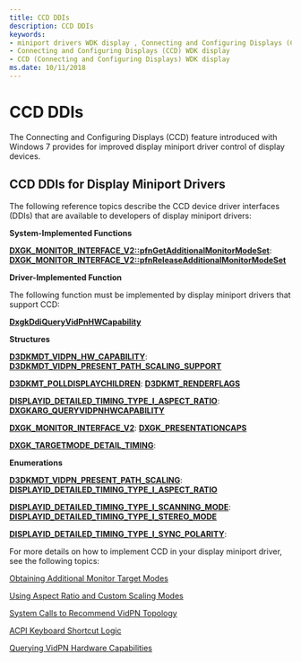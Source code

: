 ```yaml
---
title: CCD DDIs
description: CCD DDIs
keywords:
- miniport drivers WDK display , Connecting and Configuring Displays (CCD)
- Connecting and Configuring Displays (CCD) WDK display
- CCD (Connecting and Configuring Displays) WDK display
ms.date: 10/11/2018
---
```


# CCD DDIs


The Connecting and Configuring Displays (CCD) feature introduced with Windows 7 provides for improved display miniport driver control of display devices. 

## CCD DDIs for Display Miniport Drivers

The following reference topics describe the CCD device driver interfaces (DDIs) that are available to developers of display miniport drivers:

<span id="System-Implemented_Functions"></span><span id="system-implemented_functions"></span><span id="SYSTEM-IMPLEMENTED_FUNCTIONS"></span>**System-Implemented Functions**  

**[**DXGK\_MONITOR\_INTERFACE\_V2::pfnGetAdditionalMonitorModeSet**](/windows-hardware/drivers/ddi/d3dkmddi/nc-d3dkmddi-dxgkddi_monitor_getadditionalmonitormodeset)**: [**DXGK\_MONITOR\_INTERFACE\_V2::pfnReleaseAdditionalMonitorModeSet**](/windows-hardware/drivers/ddi/d3dkmddi/nc-d3dkmddi-dxgkddi_monitor_releaseadditionalmonitormodeset)


<span id="Driver-Implemented_Function"></span><span id="driver-implemented_function"></span><span id="DRIVER-IMPLEMENTED_FUNCTION"></span>**Driver-Implemented Function**

The following function must be implemented by display miniport drivers that support CCD:

[**DxgkDdiQueryVidPnHWCapability**](/windows-hardware/drivers/ddi/d3dkmddi/nc-d3dkmddi-dxgkddi_queryvidpnhwcapability)

<span id="Structures"></span><span id="structures"></span><span id="STRUCTURES"></span>**Structures**

**[**D3DKMDT\_VIDPN\_HW\_CAPABILITY**](/windows-hardware/drivers/ddi/d3dkmdt/ns-d3dkmdt-_d3dkmdt_vidpn_hw_capability)**: [**D3DKMDT\_VIDPN\_PRESENT\_PATH\_SCALING\_SUPPORT**](/windows-hardware/drivers/ddi/d3dkmdt/ns-d3dkmdt-_d3dkmdt_vidpn_present_path_scaling_support)

**[**D3DKMT\_POLLDISPLAYCHILDREN**](/windows-hardware/drivers/ddi/d3dkmthk/ns-d3dkmthk-_d3dkmt_polldisplaychildren)**: [**D3DKMT\_RENDERFLAGS**](/windows-hardware/drivers/ddi/d3dkmthk/ns-d3dkmthk-_d3dkmt_renderflags)

**[**DISPLAYID\_DETAILED\_TIMING\_TYPE\_I\_ASPECT\_RATIO**](/windows-hardware/drivers/ddi/d3dkmdt/ne-d3dkmdt-_displayid_detailed_timing_type_i_aspect_ratio)**: [**DXGKARG\_QUERYVIDPNHWCAPABILITY**](/windows-hardware/drivers/ddi/d3dkmddi/ns-d3dkmddi-_dxgkarg_queryvidpnhwcapability)

**[**DXGK\_MONITOR\_INTERFACE\_V2**](/windows-hardware/drivers/ddi/d3dkmddi/ns-d3dkmddi-_dxgk_monitor_interface_v2)**: [**DXGK\_PRESENTATIONCAPS**](/windows-hardware/drivers/ddi/d3dkmddi/ns-d3dkmddi-_dxgk_presentationcaps)

**[**DXGK\_TARGETMODE\_DETAIL\_TIMING**](/windows-hardware/drivers/ddi/d3dkmdt/ns-d3dkmdt-_dxgk_targetmode_detail_timing)**: 


<span id="Enumerations"></span><span id="enumerations"></span><span id="ENUMERATIONS"></span>**Enumerations**

**[**D3DKMDT\_VIDPN\_PRESENT\_PATH\_SCALING**](/windows-hardware/drivers/ddi/d3dkmdt/ne-d3dkmdt-_d3dkmdt_vidpn_present_path_scaling)**: [**DISPLAYID\_DETAILED\_TIMING\_TYPE\_I\_ASPECT\_RATIO**](/windows-hardware/drivers/ddi/d3dkmdt/ne-d3dkmdt-_displayid_detailed_timing_type_i_aspect_ratio)

**[**DISPLAYID\_DETAILED\_TIMING\_TYPE\_I\_SCANNING\_MODE**](/windows-hardware/drivers/ddi/d3dkmdt/ne-d3dkmdt-_displayid_detailed_timing_type_i_scanning_mode)**: [**DISPLAYID\_DETAILED\_TIMING\_TYPE\_I\_STEREO\_MODE**](/windows-hardware/drivers/ddi/d3dkmdt/ne-d3dkmdt-_displayid_detailed_timing_type_i_stereo_mode)

**[**DISPLAYID\_DETAILED\_TIMING\_TYPE\_I\_SYNC\_POLARITY**](/windows-hardware/drivers/ddi/d3dkmdt/ne-d3dkmdt-_displayid_detailed_timing_type_i_sync_polarity)**: 



For more details on how to implement CCD in your display miniport driver, see the following topics:

[Obtaining Additional Monitor Target Modes](obtaining-additional-monitor-target-modes.md)

[Using Aspect Ratio and Custom Scaling Modes](using-aspect-ratio-and-custom-scaling-modes.md)

[System Calls to Recommend VidPN Topology](system-calls-to-recommend-vidpn-topology.md)

[ACPI Keyboard Shortcut Logic](acpi-keyboard-shortcut-logic.md)

[Querying VidPN Hardware Capabilities](querying-vidpnhardware-capabilities.md)
